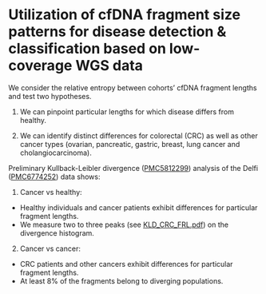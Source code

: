# Utilization of cfDNA fragment size patterns ​for disease detection & classification ​based on low-coverage WGS data 

We consider the relative entropy between cohorts’ cfDNA fragment lengths and test two hypotheses.

1. We can pinpoint particular lengths for which disease differs from healthy.

2. We can identify distinct differences for colorectal (CRC) as well as other cancer types (ovarian, pancreatic, gastric, breast, lung cancer and cholangiocarcinoma).

Preliminary Kullback-Leibler divergence ([PMC5812299](https://www.ncbi.nlm.nih.gov/pmc/articles/PMC5812299/)) analysis of the Delfi ([PMC6774252](https://www.ncbi.nlm.nih.gov/pmc/articles/PMC6774252/)) data shows:

1. Cancer vs healthy:

- Healthy individuals and cancer patients exhibit differences for
particular fragment lengths.
- We measure two to three peaks (see [KLD_CRC_FRL.pdf](https://gitlab.com/amatov/dnafrl/-/blob/master/KLD_CRC_FRL.pdf)) on the divergence histogram.

2. Cancer vs cancer:

- CRC patients and other cancers exhibit differences for particular
fragment lengths.
- At least 8% of the fragments belong to diverging populations.
